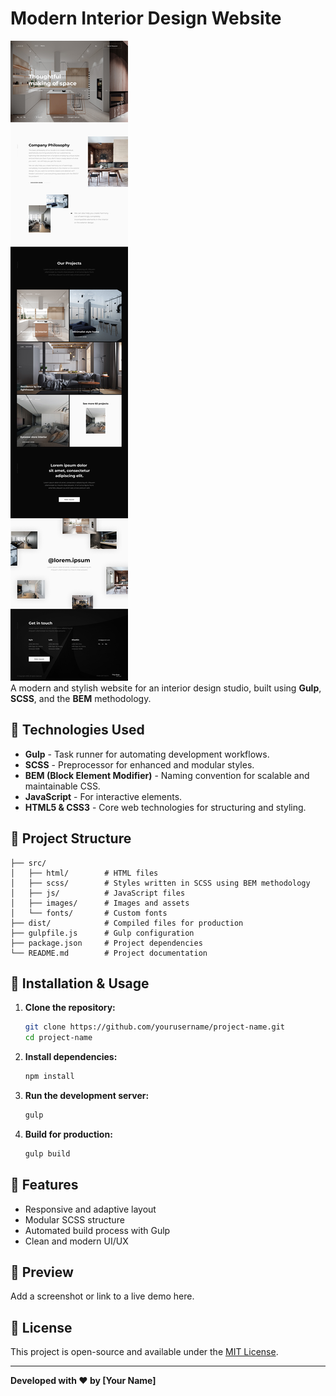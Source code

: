 # Modern Interior Design Website

![Preview](./img/Main.jpg)  
A modern and stylish website for an interior design studio, built using **Gulp**, **SCSS**, and the **BEM** methodology.

## 🚀 Technologies Used
- **Gulp** - Task runner for automating development workflows.
- **SCSS** - Preprocessor for enhanced and modular styles.
- **BEM (Block Element Modifier)** - Naming convention for scalable and maintainable CSS.
- **JavaScript** - For interactive elements.
- **HTML5 & CSS3** - Core web technologies for structuring and styling.

## 📂 Project Structure
```
├── src/
│   ├── html/        # HTML files
│   ├── scss/        # Styles written in SCSS using BEM methodology
│   ├── js/          # JavaScript files
│   ├── images/      # Images and assets
│   └── fonts/       # Custom fonts
├── dist/            # Compiled files for production
├── gulpfile.js      # Gulp configuration
├── package.json     # Project dependencies
└── README.md        # Project documentation
```

## 🔧 Installation & Usage
1. **Clone the repository:**
   ```sh
   git clone https://github.com/yourusername/project-name.git
   cd project-name
   ```
2. **Install dependencies:**
   ```sh
   npm install
   ```
3. **Run the development server:**
   ```sh
   gulp
   ```
4. **Build for production:**
   ```sh
   gulp build
   ```

## 🌟 Features
- Responsive and adaptive layout
- Modular SCSS structure
- Automated build process with Gulp
- Clean and modern UI/UX

## 📸 Preview
Add a screenshot or link to a live demo here.

## 📌 License
This project is open-source and available under the [MIT License](LICENSE).

---
**Developed with ❤️ by [Your Name]**
